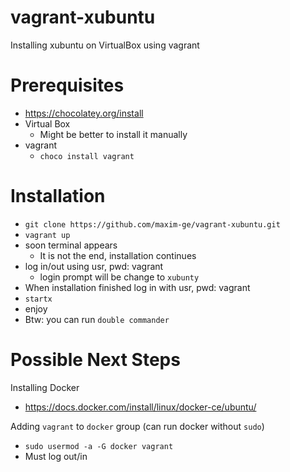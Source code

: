 # vagrant-xubuntu
Installing xubuntu on VirtualBox using vagrant 

# Prerequisites

- https://chocolatey.org/install
- Virtual Box
  - Might be better to install it manually
- vagrant 
  - `choco install vagrant`

# Installation

- `git clone https://github.com/maxim-ge/vagrant-xubuntu.git`
- `vagrant up`
- soon terminal appears
  - It is not the end, installation continues
- log in/out using usr, pwd: vagrant
  - login prompt will be change to `xubunty`
- When installation finished log in with usr, pwd: vagrant
- `startx`
- enjoy
- Btw: you can run `double commander`

# Possible Next Steps

Installing Docker
- https://docs.docker.com/install/linux/docker-ce/ubuntu/

Adding `vagrant` to `docker` group (can run docker without `sudo`)
- `sudo usermod -a -G docker vagrant`
- Must log out/in
